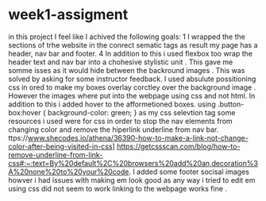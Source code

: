 # week1-assigment

in this project I feel like I achived the following goals:
1 I wrapped the the sections of trhe website in the conrect sematic tags as result my page has a header, nav bar and footer.
4 In addition to this i used flexbox too wrap the header text and nav bar into a chohesive stylistic unit . This gave me somme isses as it would hide between the backround images . This was solved by asking for some instructor feedback.
I used absulute possitioning css in ored to make my boxes overlay corctley over the background image . However the images where put into the webpage using css and not html.
In addition to this i added hover to the afformetioned boxes. using .button-box:hover {
background-color: green; } as my css selevtion tag
some resources i used were for css in order to stop the nav elements from changing color and remove the hiperlink underline from nav bar.
ttps://www.shecodes.io/athena/36390-how-to-make-a-link-not-change-color-after-being-visited-in-css]
https://getcssscan.com/blog/how-to-remove-underline-from-link-css#:~:text=By%20default%2C%20browsers%20add%20an,decoration%3A%20none%20to%20your%20code.
I added some footer socisal images howver i had issues with making em look good as any way i tried to edit em using css did not seem to work linking to the webpage works fine .

